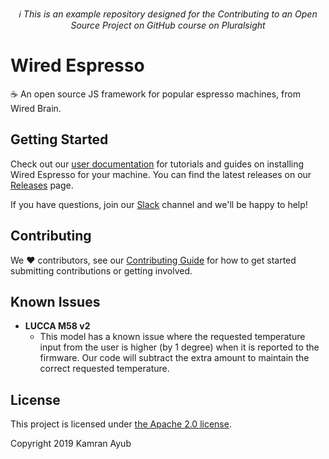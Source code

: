 <p align="center">
  <em>ℹ This is an example repository designed for the Contributing to an Open Source Project on GitHub course on Pluralsight</em>
</p>

# Wired Espresso

☕ An open source JS framework for popular espresso machines, from Wired Brain.

## Getting Started

Check out our [user documentation](README.md) for tutorials and guides on installing Wired Espresso for your machine. You can find the latest releases on our [Releases](releases) page.

If you have questions, join our [Slack](README.md) channel and we'll be happy to help!

## Contributing

We ❤ contributors, see our [Contributing Guide](CONTRIBUTING.md) for how to get started submitting contributions or getting involved.

## Known Issues

- **LUCCA M58 v2**
  - This model has a known issue where the requested temperature input from the user is higher (by 1 degree) when it is reported to the firmware. Our code will subtract the extra amount to maintain the correct requested temperature.

## License

This project is licensed under [the Apache 2.0 license](LICENSE).

Copyright 2019 Kamran Ayub
